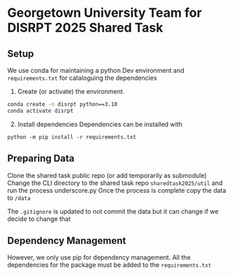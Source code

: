 # Georgetown University Team for DISRPT 2025 Shared Task

## Setup

We use conda for maintaining a python Dev environment and `requirements.txt` for cataloguing the dependencies
1. Create (or activate) the environment.
```bash
conda create -n disrpt python==3.10
conda activate disrpt
```

2. Install dependencies
Dependencies can be installed with
```
python -m pip install -r requirements.txt
```

## Preparing Data
Clone the shared task public repo (or add temporarily as submodule)
Change the CLI directory to the shared task repo `sharedtask2025/util` and run the process underscore.py
Once the process is complete copy the data to `/data`

The `.gitignore` is updated to not commit the data but it can change if we decide to change that


## Dependency Management
However, we only use pip for dependency management.
All the dependencies for the package must be added to the `requirements.txt`
